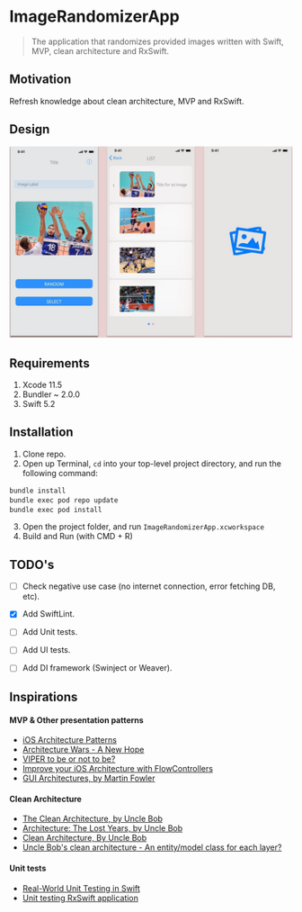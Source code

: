 # ImageRandomizerApp

> The application that randomizes provided images written with Swift, MVP, clean architecture and RxSwift.

## Motivation
Refresh knowledge about clean architecture, MVP and RxSwift.

## Design
![Design](docs/images/design.jpeg?raw=true)

## Requirements
1. Xcode 11.5
2. Bundler ~ 2.0.0
3. Swift 5.2

## Installation
1. Clone repo.
2. Open up Terminal, `cd` into your top-level project directory, and run the following command:

```bash
bundle install
bundle exec pod repo update
bundle exec pod install
```

3. Open the project folder, and run `ImageRandomizerApp.xcworkspace`
4. Build and Run (with CMD + R)

## TODO's
- [ ] Check negative use case (no internet connection, error fetching DB, etc).
- [x] Add SwiftLint.
- [ ] Add Unit tests.
- [ ] Add UI tests.
- [ ] Add DI framework (Swinject or Weaver).


## Inspirations
#### MVP & Other presentation patterns

* [iOS Architecture Patterns](https://medium.com/ios-os-x-development/ios-architecture-patterns-ecba4c38de52#.67lieoiim)
* [Architecture Wars - A New Hope](https://swifting.io/blog/2016/09/07/architecture-wars-a-new-hope/)
* [VIPER to be or not to be?](https://swifting.io/blog/2016/03/07/8-viper-to-be-or-not-to-be/?utm_source=swifting.io&utm_medium=web&utm_campaign=blog%20post)
* [Improve your iOS Architecture with FlowControllers](http://merowing.info/2016/01/improve-your-ios-architecture-with-flowcontrollers/)
* [GUI Architectures, by Martin Fowler](https://martinfowler.com/eaaDev/uiArchs.html)

#### Clean Architecture
* [The Clean Architecture, by Uncle Bob](https://8thlight.com/blog/uncle-bob/2012/08/13/the-clean-architecture.html)
* [Architecture: The Lost Years, by Uncle Bob](https://www.youtube.com/watch?v=HhNIttd87xs)
* [Clean Architecture, By Uncle Bob](https://8thlight.com/blog/uncle-bob/2011/11/22/Clean-Architecture.html)
* [Uncle Bob's clean architecture - An entity/model class for each layer?](http://softwareengineering.stackexchange.com/questions/303478/uncle-bobs-clean-architecture-an-entity-model-class-for-each-layer)

#### Unit tests
* [Real-World Unit Testing in Swift](https://www.vadimbulavin.com/real-world-unit-testing-in-swift/)
* [Unit testing RxSwift application](https://medium.com/vincit/unit-testing-rxswift-application-f0c6ea460429)
